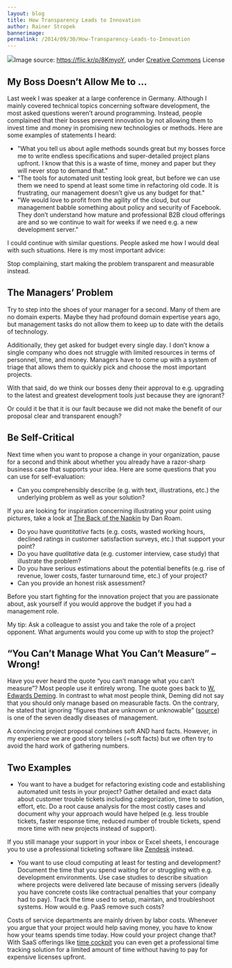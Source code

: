```yaml
---
layout: blog
title: How Transparency Leads to Innovation
author: Rainer Stropek
bannerimage: 
permalink: /2014/09/30/How-Transparency-Leads-to-Innovation
---
```


<div class="imageCaption" xmlns="http://www.w3.org/1999/xhtml">
  <img src="{{site.baseurl}}/images/blog/2014/09/5085117924_77730c084d_o.jpg" />Image source: <a href="https://flic.kr/p/8KmyoY" target="_blank">https://flic.kr/p/8KmyoY</a>, under <a href="https://creativecommons.org/licenses/by-nc-nd/2.0/" target="_blank">Creative Commons</a> License</div><h2 xmlns="http://www.w3.org/1999/xhtml">My Boss Doesn’t Allow Me to …</h2><p xmlns="http://www.w3.org/1999/xhtml">Last week I was speaker at a large conference in Germany. Although I mainly covered technical topics concerning software development, the most asked questions weren’t around programming. Instead, people complained that their bosses prevent innovation by not allowing them to invest time and money in promising new technologies or methods. Here are some examples of statements I heard:</p><ul xmlns="http://www.w3.org/1999/xhtml">
  <li>"What you tell us about agile methods sounds great but my bosses force me to write endless specifications and super-detailed project plans upfront. I know that this is a waste of time, money and paper but they will never stop to demand that."</li>
  <li>"The tools for automated unit testing look great, but before we can use them we need to spend at least some time in refactoring old code. It is frustrating, our management doesn’t give us any budget for that."</li>
  <li>"We would love to profit from the agility of the cloud, but our management babble something about policy and security of Facebook. They don’t understand how mature and professional B2B cloud offerings are and so we continue to wait for weeks if we need e.g. a new development server."</li>
</ul><p xmlns="http://www.w3.org/1999/xhtml">I could continue with similar questions. People asked me how I would deal with such situations. Here is my most important advice:</p><p class="showcase" xmlns="http://www.w3.org/1999/xhtml">Stop complaining, start making the problem transparent and measurable instead.</p><h2 xmlns="http://www.w3.org/1999/xhtml">The Managers’ Problem</h2><p xmlns="http://www.w3.org/1999/xhtml">Try to step into the shoes of your manager for a second. Many of them are no domain experts. Maybe they had profound domain expertise years ago, but management tasks do not allow them to keep up to date with the details of technology.</p><p xmlns="http://www.w3.org/1999/xhtml">Additionally, they get asked for budget every single day. I don’t know a single company who does not struggle with limited resources in terms of personnel, time, and money. Managers have to come up with a system of triage that allows them to quickly pick and choose the most important projects.</p><p xmlns="http://www.w3.org/1999/xhtml">With that said, do we think our bosses deny their approval to e.g. upgrading to the latest and greatest development tools just because they are ignorant?</p><p class="showcase" xmlns="http://www.w3.org/1999/xhtml">Or could it be that it is our fault because we did not make the benefit of our proposal clear and transparent enough?</p><h2 xmlns="http://www.w3.org/1999/xhtml">Be Self-Critical</h2><p xmlns="http://www.w3.org/1999/xhtml">Next time when you want to propose a change in your organization, pause for a second and think about whether you already have a razor-sharp business case that supports your idea. Here are some questions that you can use for self-evaluation:</p><ul xmlns="http://www.w3.org/1999/xhtml">
  <li>Can you comprehensibly describe (e.g. with text, illustrations, etc.) the underlying problem as well as your solution?</li>
</ul><p class="showcase" xmlns="http://www.w3.org/1999/xhtml">If you are looking for inspiration concerning illustrating your point using pictures, take a look at <a href="http://www.amazon.de/gp/product/1591843065/ref=as_li_tl?ie=UTF8&amp;camp=1638&amp;creative=19454&amp;creativeASIN=1591843065&amp;linkCode=as2&amp;tag=timecockpit-21&amp;linkId=GV7I5ECS65MTXBDO" target="_blank">The Back of the Napkin</a> by Dan Roam.</p><ul xmlns="http://www.w3.org/1999/xhtml">
  <li>Do you have <em>quantitative</em> facts (e.g. costs, wasted working hours, declined ratings in customer satisfaction surveys, etc.) that support your point?</li>
  <li>Do you have <em>qualitative</em> data (e.g. customer interview, case study) that illustrate the problem?</li>
  <li>Do you have serious estimations about the potential benefits (e.g. rise of revenue, lower costs, faster turnaround time, etc.) of your project?</li>
  <li>Can you provide an honest risk assessment?</li>
</ul><p xmlns="http://www.w3.org/1999/xhtml">Before you start fighting for the innovation project that you are passionate about, ask yourself if you would approve the budget if you had a management role.</p><p class="showcase" xmlns="http://www.w3.org/1999/xhtml">My tip: Ask a colleague to assist you and take the role of a project opponent. What arguments would you come up with to stop the project?</p><h2 xmlns="http://www.w3.org/1999/xhtml">“You Can’t Manage What You Can’t Measure” – Wrong!</h2><p xmlns="http://www.w3.org/1999/xhtml">Have you ever heard the quote “you can’t manage what you can’t measure”? Most people use it entirely wrong. The quote goes back to <a href="http://en.wikipedia.org/wiki/W._Edwards_Deming" target="_blank">W. Edwards Deming</a>. In contrast to what most people think, Deming did not say that you should only manage based on measurable facts. On the contrary, he stated that ignoring “figures that are unknown or unknowable” (<a href="https://www.deming.org/theman/theories/deadlydiseases" target="_blank">source</a>) is one of the seven deadly diseases of management.</p><p class="showcase" xmlns="http://www.w3.org/1999/xhtml">A convincing project proposal combines soft AND hard facts. However, in my experience we are good story tellers (=soft facts) but we often try to avoid the hard work of gathering numbers.</p><h2 xmlns="http://www.w3.org/1999/xhtml">Two Examples</h2><ul xmlns="http://www.w3.org/1999/xhtml">
  <li>You want to have a budget for refactoring existing code and establishing automated unit tests in your project? Gather detailed and exact data about customer trouble tickets including categorization, time to solution, effort, etc. Do a root cause analysis for the most costly cases and document why your approach would have helped (e.g. less trouble tickets, faster response time, reduced number of trouble tickets, spend more time with new projects instead of support).</li>
</ul><p class="showcase" xmlns="http://www.w3.org/1999/xhtml">If you still manage your support in your inbox or Excel sheets, I encourage you to use a professional ticketing software like <a href="https://www.zendesk.com/" target="_blank">Zendesk</a> instead.</p><ul xmlns="http://www.w3.org/1999/xhtml">
  <li>You want to use cloud computing at least for testing and development? Document the time that you spend waiting for or struggling with e.g. development environments. Use case studies to describe situation where projects were delivered late because of missing servers (ideally you have concrete costs like contractual penalties that your company had to pay). Track the time used to setup, maintain, and troubleshoot systems. How would e.g. PaaS remove such costs?</li>
</ul><p class="showcase" xmlns="http://www.w3.org/1999/xhtml">Costs of service departments are mainly driven by labor costs. Whenever you argue that your project would help saving money, you have to know how your teams spends time today. How could your project change that? With SaaS offerings like <a href="http://www.timecockpit.com/">time cockpit</a> you can even get a professional time tracking solution for a limited amount of time without having to pay for expensive licenses upfront.</p>